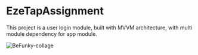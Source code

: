 # EzeTapAssignment
This project is a user login module, built with MVVM architecture, with multi module dependency for app module. 

![BeFunky-collage](https://user-images.githubusercontent.com/32101632/158103140-c15d8af7-4485-4630-bba6-1f8cc8042162.jpg)
